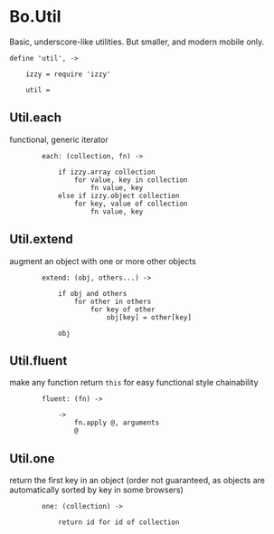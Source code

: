 # Bo.Util

Basic, underscore-like utilities. But smaller, and modern mobile only.

	define 'util', ->

		izzy = require 'izzy'
		
		util =

## Util.each
functional, generic iterator

			each: (collection, fn) ->

				if izzy.array collection
					for value, key in collection
						fn value, key
				else if izzy.object collection
					for key, value of collection
						fn value, key

## Util.extend
augment an object with one or more other objects

			extend: (obj, others...) ->

				if obj and others
					for other in others
						for key of other
							obj[key] = other[key]

				obj

## Util.fluent
make any function return `this` for easy functional style chainability

			fluent: (fn) ->

				->
					fn.apply @, arguments
					@

## Util.one
return the first key in an object (order not guaranteed, as objects are automatically sorted by key in some browsers)

			one: (collection) ->

				return id for id of collection